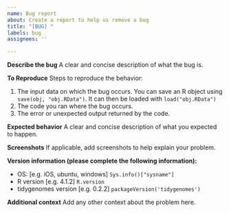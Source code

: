 ```yaml
---
name: Bug report
about: Create a report to help us remove a bug
title: "[BUG] "
labels: bug
assignees: ''

---
```


**Describe the bug**
A clear and concise description of what the bug is.

**To Reproduce**
Steps to reproduce the behavior:
1. The input data on which the bug occurs. 
    You can save an R object using ```save(obj, "obj.RData")```. 
    It can then be loaded with ```load("obj.RData")```
2. The code you ran where the bug occurs.
3. The error or unexpected output returned by the code.

**Expected behavior**
A clear and concise description of what you expected to happen.

**Screenshots**
If applicable, add screenshots to help explain your problem.

**Version information (please complete the following information):**
 - OS: [e.g. iOS, ubuntu, windows] ```Sys.info()["sysname"]```
 - R version [e.g. 4.1.2] ```R.version```
 - tidygenomes version [e.g. 0.2.2] ```packageVersion('tidygenomes')```

**Additional context**
Add any other context about the problem here.
